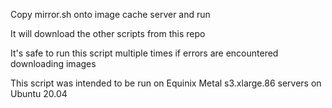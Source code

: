 Copy mirror.sh onto image cache server and run

It will download the other scripts from this repo

It's safe to run this script multiple times if errors are encountered downloading images

This script was intended to be run on Equinix Metal s3.xlarge.86 servers on Ubuntu 20.04
